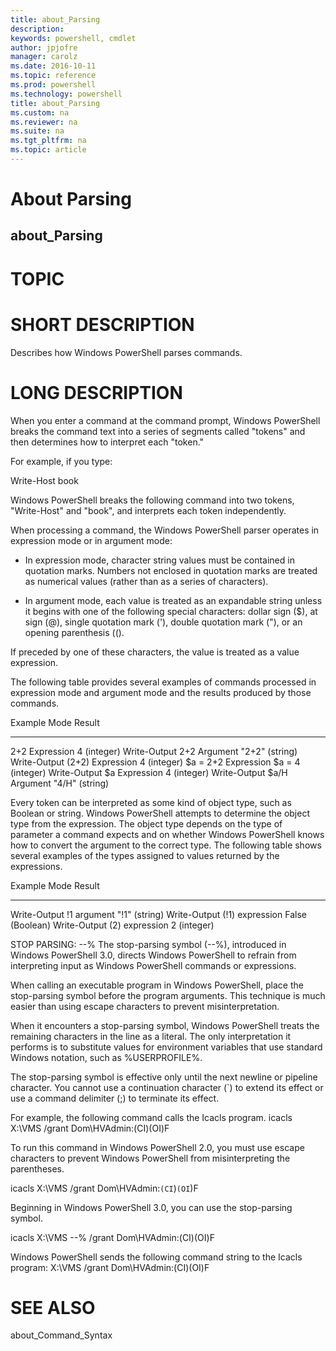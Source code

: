 ```yaml
---
title: about_Parsing
description: 
keywords: powershell, cmdlet
author: jpjofre
manager: carolz
ms.date: 2016-10-11
ms.topic: reference
ms.prod: powershell
ms.technology: powershell
title: about_Parsing
ms.custom: na
ms.reviewer: na
ms.suite: na
ms.tgt_pltfrm: na
ms.topic: article
---
```

# About Parsing
## about_Parsing
# TOPIC


# SHORT DESCRIPTION

Describes how Windows PowerShell parses commands.

# LONG DESCRIPTION

When you enter a command at the command prompt, Windows PowerShell
breaks the command text into a series of segments called "tokens"
and then determines how to interpret each "token."

For example, if you type:

Write-Host book

Windows PowerShell breaks the following command into two tokens,
"Write-Host" and "book", and interprets each token independently.

When processing a command, the Windows PowerShell parser operates
in expression mode or in argument mode:

- In expression mode, character string values must be contained in
quotation marks. Numbers not enclosed in quotation marks are treated
as numerical values (rather than as a series of characters).

- In argument mode, each value is treated as an expandable string
unless it begins with one of the following special characters: dollar
sign ($), at sign (@), single quotation mark ('), double quotation
mark ("), or an opening parenthesis (().

If preceded by one of these characters, the value is treated as a value
expression.

The following table provides several examples of commands processed in
expression mode and argument mode and the results produced by those
commands.

Example            Mode         Result
------------------ ----------   ----------------
2+2                Expression   4 (integer)
Write-Output 2+2   Argument     "2+2" (string)
Write-Output (2+2) Expression   4 (integer)
$a = 2+2           Expression   $a = 4 (integer)
Write-Output $a    Expression   4 (integer)
Write-Output $a/H  Argument     "4/H" (string)

Every token can be interpreted as some kind of object type, such
as Boolean or string. Windows PowerShell attempts to determine the
object type from the expression. The object type depends on the
type of parameter a command expects and on whether Windows PowerShell
knows how to convert the argument to the correct type. The
following table shows several examples of the types assigned to
values returned by the expressions.

Example            Mode         Result
------------------ ----------   ---------------
Write-Output !1    argument     "!1" (string)
Write-Output (!1)  expression   False (Boolean)
Write-Output (2)   expression   2 (integer)

STOP PARSING:  --%
The stop-parsing symbol (--%), introduced in Windows PowerShell 3.0,
directs Windows PowerShell to refrain from interpreting input as
Windows PowerShell commands or expressions.

When calling an executable program in Windows PowerShell, place the
stop-parsing symbol before the program arguments. This technique is
much easier than using escape characters to prevent misinterpretation.

When it encounters a stop-parsing symbol, Windows PowerShell treats
the remaining characters in the line as a literal. The only
interpretation it performs is to substitute values for environment
variables that use standard Windows notation, such as %USERPROFILE%.

The stop-parsing symbol is effective only until the next newline or
pipeline character. You cannot use a continuation character (`) to
extend its effect or use a command delimiter (;) to terminate its effect.

For example, the following command calls the Icacls program.
icacls X:\VMS /grant Dom\HVAdmin:(CI)(OI)F

To run this command in Windows PowerShell 2.0, you must
use escape characters to prevent Windows PowerShell from
misinterpreting the parentheses.

icacls X:\VMS /grant Dom\HVAdmin:`(CI`)`(OI`)F

Beginning in Windows PowerShell 3.0, you can use the stop-parsing
symbol.

icacls X:\VMS --% /grant Dom\HVAdmin:(CI)(OI)F

Windows PowerShell sends the following command string to the
Icacls  program:
X:\VMS /grant Dom\HVAdmin:(CI)(OI)F

# SEE ALSO

about_Command_Syntax

